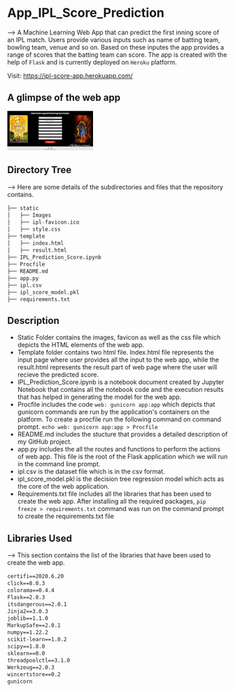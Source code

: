 # App_IPL_Score_Prediction

--> A Machine Learning Web App that can predict the first inning score of an IPL match. Users provide various inputs such as name of batting team, bowling team, venue and so on. Based on these inputes the app provides a range of scores that the batting team can score. The app is created with the help of ```Flask``` and is currently deployed on ```Heroku``` platform.

Visit: https://ipl-score-app.herokuapp.com/

## A glimpse of the web app


  ![GIF](static/gif.gif)

## Directory Tree
--> Here are some details of the subdirectories and files that the repository contains. 
```
├── static 
│   ├── Images
│   ├── ipl-favicon.ico
│   ├── style.css 
├── template
│   ├── index.html
│   ├── result.html
├── IPL_Prediction_Score.ipynb
├── Procfile
├── README.md
├── app.py
├── ipl.csv
├── ipl_score_model.pkl
├── requirements.txt
```
## Description
* Static Folder contains the images, favicon as well as the css file which depicts the HTML elements of the web app.
* Template folder contains two html file. Index.html file represents the input page where user provides all the input to the web app, while the result.html represents the result part of web page where the user will recieve the predicted score.
* IPL_Prediction_Score.ipynb is a notebook document created by Jupyter Notebook that contains all the notebook code and the execution results that has helped in generating the model for the web app.
* Procfile includes the code ``` web: gunicorn app:app ``` which depicts that gunicorn commands are run by the application's containers on the platform. To create a procfile run the following command on command prompt. ``` echo web: gunicorn app:app > Procfile ```
* README.md includes the stucture that provides a detailed description of my GitHub project.
* app.py includes the all the routes and functions to perform the actions of web app. This file is the root of the Flask application which we will run in the command line prompt.
* ipl.csv is the dataset file which is in the csv format.
* ipl_score_model.pkl is the decision tree regression model which acts as the core of the web application.
* Requirements.txt file includes all the libraries that has been used to create the web app. After installing all the required packages, ``` pip freeze > requirements.txt ``` command was run on the command prompt to create the requirements.txt file

## Libraries Used
--> This section contains the list of the libraries that have been used to create the web app. 
```
certifi==2020.6.20
click==8.0.3
colorama==0.4.4
Flask==2.0.3
itsdangerous==2.0.1
Jinja2==3.0.3
joblib==1.1.0
MarkupSafe==2.0.1
numpy==1.22.2
scikit-learn==1.0.2
scipy==1.8.0
sklearn==0.0
threadpoolctl==3.1.0
Werkzeug==2.0.3
wincertstore==0.2
gunicorn
```



